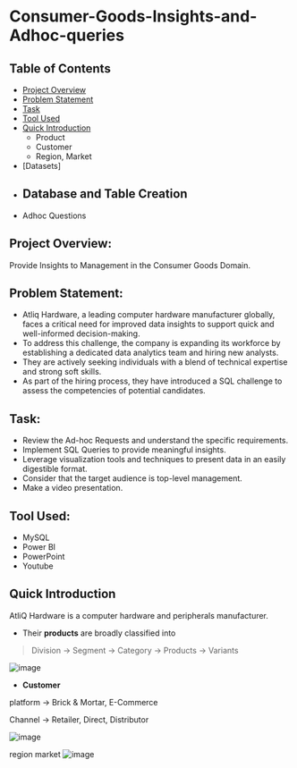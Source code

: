 # Consumer-Goods-Insights-and-Adhoc-queries

## Table of Contents
- [Project Overview](https://github.com/mythilyram/Consumer-Goods-Insights-and-Adhoc-queries/edit/main/README.md#project-overview)
- [Problem Statement](https://github.com/mythilyram/Consumer-Goods-Insights-and-Adhoc-queries/edit/main/README.md#problem-statement)
- [Task](https://github.com/mythilyram/Consumer-Goods-Insights-and-Adhoc-queries/edit/main/README.md#consumer-goods-insights-and-adhoc-queries)
- [Tool Used](https://github.com/mythilyram/Consumer-Goods-Insights-and-Adhoc-queries/blob/main/README.md#tool-used)
- [Quick Introduction](https://github.com/mythilyram/Consumer-Goods-Insights-and-Adhoc-queries/edit/main/README.md#project-overview)
  - Product
  - Customer
  - Region, Market
- [Datasets]
- Database and Table Creation
  - 
- Adhoc Questions

## Project Overview:

Provide Insights to Management in the Consumer Goods Domain.

## Problem Statement:

- Atliq Hardware, a leading computer hardware manufacturer globally, faces a critical need for improved data insights to support quick and well-informed decision-making.
- To address this challenge, the company is expanding its workforce by establishing a dedicated data analytics team and hiring new analysts.
- They are actively seeking individuals with a blend of technical expertise and strong soft skills.
- As part of the hiring process, they have introduced a SQL challenge to assess the competencies of potential candidates.

## Task:

-  Review the Ad-hoc Requests and understand the specific requirements.
-  Implement SQL Queries to provide meaningful insights.
-  Leverage visualization tools and techniques to present data in an easily digestible format.
-  Consider that the target audience is top-level management.
-  Make a video presentation.

## Tool Used:

- MySQL
- Power BI
- PowerPoint
- Youtube

 ## Quick Introduction 
 
AtliQ Hardware is a computer hardware and peripherals manufacturer. 

- Their **products** are broadly classified into 

> Division -> Segment -> Category -> Products -> Variants

![image](https://github.com/mythilyram/Consumer-Goods-Insights-and-Adhoc-queries/assets/123518126/0bf1f7cb-cc94-4488-a159-d1162c63726c)


 
- **Customer**

platform -> Brick & Mortar, E-Commerce

Channel -> Retailer, Direct, Distributor

![image](https://github.com/mythilyram/Consumer-Goods-Insights-and-Adhoc-queries/assets/123518126/e4f525a0-8fc2-4eed-927f-302b757cf485)






region market
![image](https://github.com/mythilyram/Consumer-Goods-Insights-and-Adhoc-queries/assets/123518126/18b8751f-1860-469d-b1a2-2814220d1d13)
